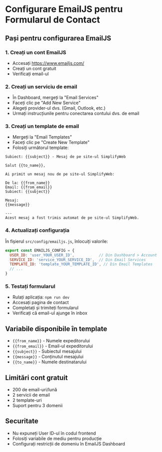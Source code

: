 # Configurare EmailJS pentru Formularul de Contact

## Pași pentru configurarea EmailJS

### 1. Creați un cont EmailJS
- Accesați https://www.emailjs.com/
- Creați un cont gratuit
- Verificați email-ul

### 2. Creați un serviciu de email
- În Dashboard, mergeți la "Email Services"
- Faceți clic pe "Add New Service"
- Alegeți provider-ul dvs. (Gmail, Outlook, etc.)
- Urmați instrucțiunile pentru conectarea contului dvs. de email

### 3. Creați un template de email
- Mergeți la "Email Templates"
- Faceți clic pe "Create New Template"
- Folosiți următorul template:

```
Subiect: {{subject}} - Mesaj de pe site-ul SimplifyWeb

Salut {{to_name}},

Ai primit un mesaj nou de pe site-ul SimplifyWeb:

De la: {{from_name}}
Email: {{from_email}}
Subiect: {{subject}}

Mesaj:
{{message}}

---
Acest mesaj a fost trimis automat de pe site-ul SimplifyWeb.
```

### 4. Actualizați configurația
În fișierul `src/config/emailjs.js`, înlocuiți valorile:

```javascript
export const EMAILJS_CONFIG = {
  USER_ID: 'user_YOUR_USER_ID',           // Din Dashboard > Account
  SERVICE_ID: 'service_YOUR_SERVICE_ID',  // Din Email Services
  TEMPLATE_ID: 'template_YOUR_TEMPLATE_ID', // Din Email Templates
  // ...
}
```

### 5. Testați formularul
- Rulați aplicația: `npm run dev`
- Accesați pagina de contact
- Completați și trimiteți formularul
- Verificați că email-ul ajunge în inbox

## Variabile disponibile în template

- `{{from_name}}` - Numele expeditorului
- `{{from_email}}` - Email-ul expeditorului  
- `{{subject}}` - Subiectul mesajului
- `{{message}}` - Conținutul mesajului
- `{{to_name}}` - Numele destinatarului

## Limitări cont gratuit

- 200 de email-uri/lună
- 2 servicii de email
- 2 template-uri
- Suport pentru 3 domenii

## Securitate

- Nu expuneți User ID-ul în codul frontend
- Folosiți variabile de mediu pentru producție
- Configurați restricții de domeniu în EmailJS Dashboard
